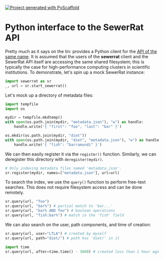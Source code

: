 <!-- These are examples of badges you might want to add to your README:
     please update the URLs accordingly

[![Built Status](https://api.cirrus-ci.com/github/<USER>/SewerRat.svg?branch=main)](https://cirrus-ci.com/github/<USER>/SewerRat)
[![ReadTheDocs](https://readthedocs.org/projects/SewerRat/badge/?version=latest)](https://SewerRat.readthedocs.io/en/stable/)
[![Coveralls](https://img.shields.io/coveralls/github/<USER>/SewerRat/main.svg)](https://coveralls.io/r/<USER>/SewerRat)
[![PyPI-Server](https://img.shields.io/pypi/v/SewerRat.svg)](https://pypi.org/project/SewerRat/)
[![Conda-Forge](https://img.shields.io/conda/vn/conda-forge/SewerRat.svg)](https://anaconda.org/conda-forge/SewerRat)
[![Monthly Downloads](https://pepy.tech/badge/SewerRat/month)](https://pepy.tech/project/SewerRat)
[![Twitter](https://img.shields.io/twitter/url/http/shields.io.svg?style=social&label=Twitter)](https://twitter.com/SewerRat)
-->

[![Project generated with PyScaffold](https://img.shields.io/badge/-PyScaffold-005CA0?logo=pyscaffold)](https://pyscaffold.org/)

# Python interface to the SewerRat API

Pretty much as it says on the tin: provides a Python client for the [API of the same name](https://github.com/ArtifactDB/SewerRat).
It is assumed that the users of the **sewerrat** client and the SewerRat API itself are accessing the same shared filesystem;
this is typically the case for high-performance computing clusters in scientific institutions.
To demonstrate, let's spin up a mock SewerRat instance:

```python
import sewerrat as sr
_, url = sr.start_sewerrat()
```

Let's mock up a directory of metadata files:

```python
import tempfile
import os

mydir = tempfile.mkdtemp()
with open(os.path.join(mydir, "metadata.json"), "w") as handle:
    handle.write('{ "first": "foo", "last": "bar" }')

os.mkdir(os.path.join(mydir, "diet"))
with open(os.path.join(mydir, "diet", "metadata.json"), "w") as handle:
    handle.write('{ "fish": "barramundi" }')
```

We can then easily register it via the `register()` function.
Similarly, we can deregister this directory with `deregister(mydir)`.

```python
# Only indexing metadata files named 'metadata.json'.
sr.register(mydir, names=["metadata.json"], url=url)
```

To search the index, we use the `query()` function to perform free-text searches.
This does not require filesystem access and can be done remotely.

```python
sr.query(url, "foo")
sr.query(url, "bar%") # partial match to 'bar...'
sr.query(url, "bar% AND foo") # boolean operations
sr.query(url, "fish:bar%") # match in the 'fish' field
```

We can also search on the user, path components, and time of creation:

```python
sr.query(url, user="LTLA") # created by myself
sr.query(url, path="diet/") # path has 'diet/' in it

import time
sr.query(url, after=time.time() - 3600) # created less than 1 hour ago
```
